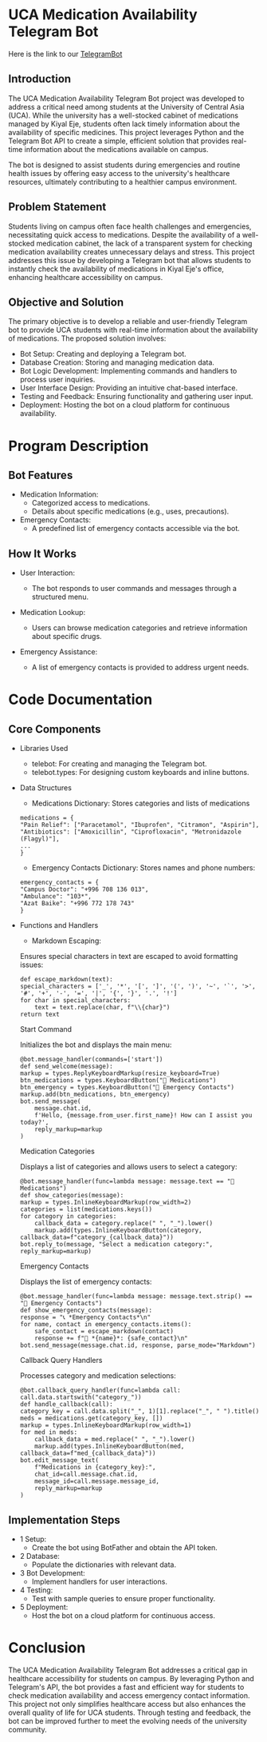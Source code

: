 # UCA Medication Availability Telegram Bot
Here is the link to our [TelegramBot](https://t.me/MedicinesUCA_Bot)
## Introduction
The UCA Medication Availability Telegram Bot project was developed to address a critical need among students at the University of Central Asia (UCA). While the university has a well-stocked cabinet of medications managed by Kiyal Eje, students often lack timely information about the availability of specific medicines. This project leverages Python and the Telegram Bot API to create a simple, efficient solution that provides real-time information about the medications available on campus.

The bot is designed to assist students during emergencies and routine health issues by offering easy access to the university's healthcare resources, ultimately contributing to a healthier campus environment.

## Problem Statement
Students living on campus often face health challenges and emergencies, necessitating quick access to medications. Despite the availability of a well-stocked medication cabinet, the lack of a transparent system for checking medication availability creates unnecessary delays and stress. This project addresses this issue by developing a Telegram bot that allows students to instantly check the availability of medications in Kiyal Eje's office, enhancing healthcare accessibility on campus.

## Objective and Solution
The primary objective is to develop a reliable and user-friendly Telegram bot to provide UCA students with real-time information about the availability of medications. The proposed solution involves:

* Bot Setup: Creating and deploying a Telegram bot.
* Database Creation: Storing and managing medication data.
* Bot Logic Development: Implementing commands and handlers to process user inquiries.
* User Interface Design: Providing an intuitive chat-based interface.
* Testing and Feedback: Ensuring functionality and gathering user input.
* Deployment: Hosting the bot on a cloud platform for continuous availability.

# Program Description
## Bot Features

* Medication Information:
    * Categorized access to medications.
    * Details about specific medications (e.g., uses, precautions).
* Emergency Contacts:
    * A predefined list of emergency contacts accessible via the bot.
    

## How It Works

* User Interaction:
    * The bot responds to user commands and messages through a structured menu.
    
* Medication Lookup:
    * Users can browse medication categories and retrieve information about specific drugs.
    
* Emergency Assistance:
    * A list of emergency contacts is provided to address urgent needs.

# Code Documentation
## Core Components

* Libraries Used
    * telebot: For creating and managing the Telegram bot.
    * telebot.types: For designing custom keyboards and inline buttons.
    
* Data Structures
    * Medications Dictionary: Stores categories and lists of medications
    ```
    medications = {
    "Pain Relief": ["Paracetamol", "Ibuprofen", "Citramon", "Aspirin"],
    "Antibiotics": ["Amoxicillin", "Ciprofloxacin", "Metronidazole (Flagyl)"],
    ...
    }
    ```
    * Emergency Contacts Dictionary: Stores names and phone numbers:
    ```
    emergency_contacts = {
    "Campus Doctor": "+996 708 136 013",
    "Ambulance": "103*",
    "Azat Baike": "+996 772 178 743"
    }
    ```
* Functions and Handlers
    * Markdown Escaping:

    Ensures special characters in text are escaped to avoid formatting issues:
    ```
    def escape_markdown(text):
    special_characters = ['_', '*', '[', ']', '(', ')', '~', '`', '>', '#', '+', '-', '=', '|', '{', '}', '.', '!']
    for char in special_characters:
        text = text.replace(char, f"\\{char}")
    return text
    ```
    Start Command

    Initializes the bot and displays the main menu:
    ```
    @bot.message_handler(commands=['start'])
    def send_welcome(message):
    markup = types.ReplyKeyboardMarkup(resize_keyboard=True)
    btn_medications = types.KeyboardButton("💊 Medications")
    btn_emergency = types.KeyboardButton("🚨 Emergency Contacts")
    markup.add(btn_medications, btn_emergency)
    bot.send_message(
        message.chat.id,
        f'Hello, {message.from_user.first_name}! How can I assist you today?',
        reply_markup=markup
    )
    ```
    Medication Categories

    Displays a list of categories and allows users to select a category:
    ```
    @bot.message_handler(func=lambda message: message.text == "💊 Medications")
    def show_categories(message):
    markup = types.InlineKeyboardMarkup(row_width=2)
    categories = list(medications.keys())
    for category in categories:
        callback_data = category.replace(" ", "_").lower()
        markup.add(types.InlineKeyboardButton(category, callback_data=f"category_{callback_data}"))
    bot.reply_to(message, "Select a medication category:", reply_markup=markup)
    ```
    Emergency Contacts

    Displays the list of emergency contacts:
    ```
    @bot.message_handler(func=lambda message: message.text.strip() == "🚨 Emergency Contacts")
    def show_emergency_contacts(message):
    response = "📞 *Emergency Contacts*\n"
    for name, contact in emergency_contacts.items():
        safe_contact = escape_markdown(contact)
        response += f"🔹 *{name}*: {safe_contact}\n"
    bot.send_message(message.chat.id, response, parse_mode="Markdown")
    ```
    Callback Query Handlers

    Processes category and medication selections:
    ```
    @bot.callback_query_handler(func=lambda call: call.data.startswith("category_"))
    def handle_callback(call):
    category_key = call.data.split("_", 1)[1].replace("_", " ").title()
    meds = medications.get(category_key, [])
    markup = types.InlineKeyboardMarkup(row_width=1)
    for med in meds:
        callback_data = med.replace(" ", "_").lower()
        markup.add(types.InlineKeyboardButton(med, callback_data=f"med_{callback_data}"))
    bot.edit_message_text(
        f"Medications in {category_key}:",
        chat_id=call.message.chat.id,
        message_id=call.message.message_id,
        reply_markup=markup
    )
    ```
## Implementation Steps
* 1 Setup:
    * Create the bot using BotFather and obtain the API token.
* 2 Database:
    * Populate the dictionaries with relevant data.
* 3 Bot Development:
    * Implement handlers for user interactions.
* 4 Testing:
    * Test with sample queries to ensure proper functionality.
* 5 Deployment:
    * Host the bot on a cloud platform for continuous access.
# Conclusion
The UCA Medication Availability Telegram Bot addresses a critical gap in healthcare accessibility for students on campus. By leveraging Python and Telegram's API, the bot provides a fast and efficient way for students to check medication availability and access emergency contact information. This project not only simplifies healthcare access but also enhances the overall quality of life for UCA students. Through testing and feedback, the bot can be improved further to meet the evolving needs of the university community.
    
